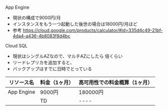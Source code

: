 App Engine
- 現状の構成で9000円/月
- インスタンスをもう一つ起動した後世の場合は18000円/月ほど
- 参考
    https://cloud.google.com/products/calculator/#id=335d4c49-21bf-4da4-a436-4b8083f8d4bc

Cloud SQL
- 現状はシングルAZなので、マルチAZにしたら 倍くらい
- リードレプリカを追加すると、
- バックアップはすでに日時でとっている


| リソース名 | 料金（1ヶ月） | 高可用性での料金概算（1ヶ月） |
| ---- | ---- | ---- |
| App Engine | 9000円 | 180000円 | 高可用性での料金概算（1ヶ月） |
|  | TD | ---- | 高可用性での料金概算（1ヶ月） |
